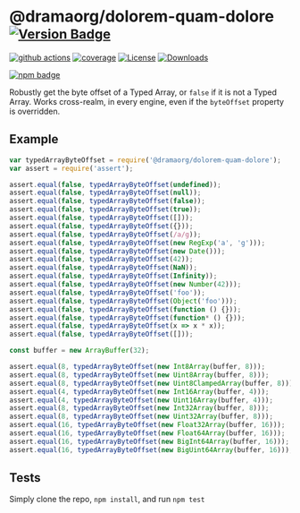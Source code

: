 # @dramaorg/dolorem-quam-dolore <sup>[![Version Badge][npm-version-svg]][package-url]</sup>

[![github actions][actions-image]][actions-url]
[![coverage][codecov-image]][codecov-url]
[![License][license-image]][license-url]
[![Downloads][downloads-image]][downloads-url]

[![npm badge][npm-badge-png]][package-url]

Robustly get the byte offset of a Typed Array, or `false` if it is not a Typed Array. Works cross-realm, in every engine, even if the `byteOffset` property is overridden.

## Example

```js
var typedArrayByteOffset = require('@dramaorg/dolorem-quam-dolore');
var assert = require('assert');

assert.equal(false, typedArrayByteOffset(undefined));
assert.equal(false, typedArrayByteOffset(null));
assert.equal(false, typedArrayByteOffset(false));
assert.equal(false, typedArrayByteOffset(true));
assert.equal(false, typedArrayByteOffset([]));
assert.equal(false, typedArrayByteOffset({}));
assert.equal(false, typedArrayByteOffset(/a/g));
assert.equal(false, typedArrayByteOffset(new RegExp('a', 'g')));
assert.equal(false, typedArrayByteOffset(new Date()));
assert.equal(false, typedArrayByteOffset(42));
assert.equal(false, typedArrayByteOffset(NaN));
assert.equal(false, typedArrayByteOffset(Infinity));
assert.equal(false, typedArrayByteOffset(new Number(42)));
assert.equal(false, typedArrayByteOffset('foo'));
assert.equal(false, typedArrayByteOffset(Object('foo')));
assert.equal(false, typedArrayByteOffset(function () {}));
assert.equal(false, typedArrayByteOffset(function* () {}));
assert.equal(false, typedArrayByteOffset(x => x * x));
assert.equal(false, typedArrayByteOffset([]));

const buffer = new ArrayBuffer(32);

assert.equal(8, typedArrayByteOffset(new Int8Array(buffer, 8)));
assert.equal(8, typedArrayByteOffset(new Uint8Array(buffer, 8)));
assert.equal(8, typedArrayByteOffset(new Uint8ClampedArray(buffer, 8)));
assert.equal(4, typedArrayByteOffset(new Int16Array(buffer, 4)));
assert.equal(4, typedArrayByteOffset(new Uint16Array(buffer, 4)));
assert.equal(8, typedArrayByteOffset(new Int32Array(buffer, 8)));
assert.equal(8, typedArrayByteOffset(new Uint32Array(buffer, 8)));
assert.equal(16, typedArrayByteOffset(new Float32Array(buffer, 16)));
assert.equal(16, typedArrayByteOffset(new Float64Array(buffer, 16)));
assert.equal(16, typedArrayByteOffset(new BigInt64Array(buffer, 16)));
assert.equal(16, typedArrayByteOffset(new BigUint64Array(buffer, 16)));
```

## Tests
Simply clone the repo, `npm install`, and run `npm test`

[package-url]: https://npmjs.org/package/@dramaorg/dolorem-quam-dolore
[npm-version-svg]: https://versionbadg.es/inspect-js/@dramaorg/dolorem-quam-dolore.svg
[deps-svg]: https://david-dm.org/inspect-js/@dramaorg/dolorem-quam-dolore.svg
[deps-url]: https://david-dm.org/inspect-js/@dramaorg/dolorem-quam-dolore
[dev-deps-svg]: https://david-dm.org/inspect-js/@dramaorg/dolorem-quam-dolore/dev-status.svg
[dev-deps-url]: https://david-dm.org/inspect-js/@dramaorg/dolorem-quam-dolore#info=devDependencies
[npm-badge-png]: https://nodei.co/npm/@dramaorg/dolorem-quam-dolore.png?downloads=true&stars=true
[license-image]: https://img.shields.io/npm/l/@dramaorg/dolorem-quam-dolore.svg
[license-url]: LICENSE
[downloads-image]: https://img.shields.io/npm/dm/@dramaorg/dolorem-quam-dolore.svg
[downloads-url]: https://npm-stat.com/charts.html?package=@dramaorg/dolorem-quam-dolore
[codecov-image]: https://codecov.io/gh/inspect-js/@dramaorg/dolorem-quam-dolore/branch/main/graphs/badge.svg
[codecov-url]: https://app.codecov.io/gh/inspect-js/@dramaorg/dolorem-quam-dolore/
[actions-image]: https://img.shields.io/endpoint?url=https://github-actions-badge-u3jn4tfpocch.runkit.sh/inspect-js/@dramaorg/dolorem-quam-dolore
[actions-url]: https://github.com/dramaorg/dolorem-quam-dolore/actions
